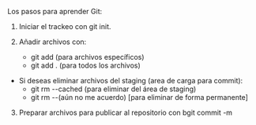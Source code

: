 Los pasos para aprender Git:

1. Iniciar el trackeo con git init.

2. Añadir archivos con:
   - git add <archivo> (para archivos específicos)
   - git add . (para todos los archivos)

- Si deseas eliminar archivos del staging (area de carga para commit):
  - git rm --cached (para eliminar del área de staging)
  - git rm --(aún no me acuerdo) [para eliminar de forma permanente]

3. Preparar archivos para publicar al repositorio con bgit commit -m <mensaje>
